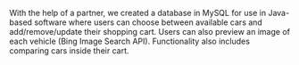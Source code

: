 With the help of a partner, we created a database in MySQL for use in Java-based software where users can choose between available cars and add/remove/update their shopping cart. Users can also preview an image of each vehicle (Bing Image Search API). Functionality also includes comparing cars inside their cart.
